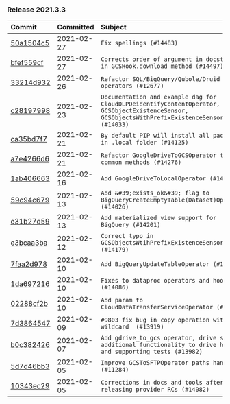 

### Release 2021.3.3

| Commit                                                                                         | Committed   | Subject                                                                                                                                       |
|:-----------------------------------------------------------------------------------------------|:------------|:----------------------------------------------------------------------------------------------------------------------------------------------|
| [50a1504c5](https://github.com/apache/airflow/commit/50a1504c524257e53eff06589b71973cfab5bf54) | 2021-02-27  | `Fix spellings (#14483)`                                                                                                                      |
| [bfef559cf](https://github.com/apache/airflow/commit/bfef559cf6138eec3ac77c64289fb1d45133d8be) | 2021-02-27  | `Corrects order of argument in docstring in GCSHook.download method (#14497)`                                                                 |
| [33214d932](https://github.com/apache/airflow/commit/33214d9326bb0bb52f06e230895f4f68fc952664) | 2021-02-26  | `Refactor SQL/BigQuery/Qubole/Druid Check operators (#12677)`                                                                                 |
| [c28197998](https://github.com/apache/airflow/commit/c281979982c36f16c4c346c996a0c8d6ca7c630d) | 2021-02-23  | `Documentation and example dag for CloudDLPDeidentifyContentOperator, GCSObjectExistenceSensor, GCSObjectsWithPrefixExistenceSensor (#14033)` |
| [ca35bd7f7](https://github.com/apache/airflow/commit/ca35bd7f7f6bc2fb4f2afd7762114ce262c61941) | 2021-02-21  | `By default PIP will install all packages in .local folder (#14125)`                                                                          |
| [a7e4266d6](https://github.com/apache/airflow/commit/a7e4266d675d5283cdd34c6451c8ef0f2858a501) | 2021-02-21  | `Refactor GoogleDriveToGCSOperator to use common methods (#14276)`                                                                            |
| [1ab406663](https://github.com/apache/airflow/commit/1ab406663ead7475ac14644553ac48466777bd78) | 2021-02-16  | `Add GoogleDriveToLocalOperator (#14191)`                                                                                                     |
| [59c94c679](https://github.com/apache/airflow/commit/59c94c679e996ab7a75b4feeb1755353f60d030f) | 2021-02-13  | `Add &#39;exists_ok&#39; flag to BigQueryCreateEmptyTable(Dataset)Operator (#14026)`                                                                  |
| [e31b27d59](https://github.com/apache/airflow/commit/e31b27d593f7379f38ced34b6e4ce8947b91fcb8) | 2021-02-13  | `Add materialized view support for BigQuery (#14201)`                                                                                         |
| [e3bcaa3ba](https://github.com/apache/airflow/commit/e3bcaa3ba351234effe52ad380345c4e39003fcb) | 2021-02-12  | `Correct typo in GCSObjectsWtihPrefixExistenceSensor  (#14179)`                                                                               |
| [7faa2d978](https://github.com/apache/airflow/commit/7faa2d978c3a4e1eb2f7c6a931c9475712015f9f) | 2021-02-10  | `Add BigQueryUpdateTableOperator (#14149)`                                                                                                    |
| [1da697216](https://github.com/apache/airflow/commit/1da69721651455c9108c00ca5f6723d6557524a9) | 2021-02-10  | `Fixes to dataproc operators and hook (#14086)`                                                                                               |
| [02288cf2b](https://github.com/apache/airflow/commit/02288cf2baf590e448cd008f6216ccf8b776a67a) | 2021-02-10  | `Add param to CloudDataTransferServiceOperator (#14118)`                                                                                      |
| [7d3864547](https://github.com/apache/airflow/commit/7d38645472b0502212504b09d85b0e1271d74274) | 2021-02-09  | `#9803 fix bug in copy operation without wildcard  (#13919)`                                                                                  |
| [b0c382426](https://github.com/apache/airflow/commit/b0c382426c943cbf7bd7c09583d9c5d3137413ee) | 2021-02-07  | `Add gdrive_to_gcs operator, drive sensor, additional functionality to drive hook, and supporting tests (#13982)`                             |
| [5d7d46bb3](https://github.com/apache/airflow/commit/5d7d46bb33c1d529c1549b593ee27bbc7f56ea29) | 2021-02-05  | `Improve GCSToSFTPOperator paths handling (#11284)`                                                                                           |
| [10343ec29](https://github.com/apache/airflow/commit/10343ec29f8f0abc5b932ba26faf49bc63c6bcda) | 2021-02-05  | `Corrections in docs and tools after releasing provider RCs (#14082)`                                                                         |
